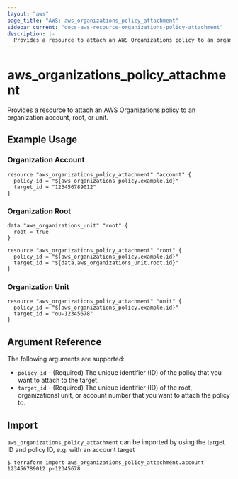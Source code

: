 ```yaml
---
layout: "aws"
page_title: "AWS: aws_organizations_policy_attachment"
sidebar_current: "docs-aws-resource-organizations-policy-attachment"
description: |-
  Provides a resource to attach an AWS Organizations policy to an organization account, root, or unit.
---
```


# aws_organizations_policy_attachment

Provides a resource to attach an AWS Organizations policy to an organization account, root, or unit.

## Example Usage

### Organization Account

```hcl
resource "aws_organizations_policy_attachment" "account" {
  policy_id = "${aws_organizations_policy.example.id}"
  target_id = "123456789012"
}
```

### Organization Root

```hcl
data "aws_organizations_unit" "root" {
  root = true
}

resource "aws_organizations_policy_attachment" "root" {
  policy_id = "${aws_organizations_policy.example.id}"
  target_id = "${data.aws_organizations_unit.root.id}"
}
```

### Organization Unit

```hcl
resource "aws_organizations_policy_attachment" "unit" {
  policy_id = "${aws_organizations_policy.example.id}"
  target_id = "ou-12345678"
}
```

## Argument Reference

The following arguments are supported:

* `policy_id` - (Required) The unique identifier (ID) of the policy that you want to attach to the target.
* `target_id` - (Required) The unique identifier (ID) of the root, organizational unit, or account number that you want to attach the policy to.

## Import

`aws_organizations_policy_attachment` can be imported by using the target ID and policy ID, e.g. with an account target

```
$ terraform import aws_organizations_policy_attachment.account 123456789012:p-12345678
```
